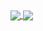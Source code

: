 <a href="https://github-readme-stats.vercel.app/api/pin/?username=eltfshr&repo=github-readme-stats">
  <img align="center" src="https://github-readme-stats.vercel.app/api?username=eltfshr&count_private=true&show_icons=true" />
</a>
<a href="https://github-readme-stats.vercel.app/api/pin/?username=eltfshr&repo=convoychat">
  <img align="center" src="https://github-readme-stats.vercel.app/api/pin/?username=eltfshr&repo=convoychat" />
</a>


<!--
**eltfshr/eltfshr** is a ✨ _special_ ✨ repository because its `README.md` (this file) appears on your GitHub profile.

Here are some ideas to get you started:

- 🔭 I’m currently working on ...
- 🌱 I’m currently learning ...
- 👯 I’m looking to collaborate on ...
- 🤔 I’m looking for help with ...
- 💬 Ask me about ...
- 📫 How to reach me: ...
- 😄 Pronouns: ...
- ⚡ Fun fact: ...
-->
